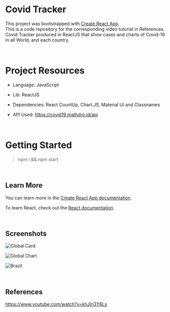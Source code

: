 # Covid Tracker

This project was bootstrapped with [Create React App](https://github.com/facebook/create-react-app). <br />
This is a code repository for the corresponding video tutorial in References. <br />
Covid Tracker produced in ReactJS that show cases and charts of Covid-19 in all World, and each country.

<br />

# Project Resources
 - Language: JavaScript
 - Lib: ReactJS
 - Dependencies: React CountUp, Chart.JS, Material UI and Classnames

 - API Used: https://covid19.mathdro.id/api

<br />

# Getting Started

  > npm i && npm start

<br />

## Learn More

You can learn more in the [Create React App documentation](https://facebook.github.io/create-react-app/docs/getting-started).

To learn React, check out the [React documentation](https://reactjs.org/).

<br />

## Screenshots

![Global Card](https://i.imgur.com/U6iZa7P.jpg)

![Global Chart](https://i.imgur.com/Wk7BKNZ.jpg)

![Brazil](https://i.imgur.com/GavzKlm.jpg)

<br />

## References

https://www.youtube.com/watch?v=khJlrj3Y6Ls
